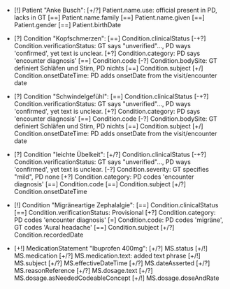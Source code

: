 * [!] Patient "Anke Busch":
    [+/?] Patient.name.use: official present in PD, lacks in GT
    [==] Patient.name.family
    [==] Patient.name.given
    [==] Patient.gender
    [==] Patient.birthDate

* [?] Condition "Kopfschmerzen":
    [==] Condition.clinicalStatus
    [-+?] Condition.verificationStatus: GT says "unverified"..., PD ways 'confirmed', yet text is unclear.
    [+?] Condition.category: PD says 'encounter diagnosis'
    [==] Condition.code
    [-\?] Condition.bodySite: GT definiert Schläfen und Stirn, PD nichts
    [==] Condition.subject
    [+/] Condition.onsetDateTime: PD adds onsetDate from the visit/encounter date

* [?] Condition "Schwindelgefühl":
    [==] Condition.clinicalStatus
    [-+?] Condition.verificationStatus: GT says "unverified"..., PD ways 'confirmed', yet text is unclear.
    [+?] Condition.category: PD says 'encounter diagnosis'
    [==] Condition.code
    [-\?] Condition.bodySite: GT definiert Schläfen und Stirn, PD nichts
    [==] Condition.subject
    [+/] Condition.onsetDateTime: PD adds onsetDate from the visit/encounter date

* [?] Condition "leichte Übelkeit":
    [+/?] Condition.clinicalStatus
    [-+?] Condition.verificationStatus: GT says "unverified"..., PD ways 'confirmed', yet text is unclear.
    [-\?] Condition.severity: GT specifies "mild", PD none
    [+?] Condition.category: PD codes 'encounter diagnosis'
    [==] Condition.code
    [==] Condition.subject
    [+/?] Condition.onsetDateTime

* [!] Condition "Migräneartige Zephalalgie":
    [==] Condition.clinicalStatus
    [==] Condition.verificationStatus: Provisional
    [+?] Condition.category: PD codes 'encounter diagnosis'
    [=] Condition.code: PD codes 'migräne', GT codes 'Aural headache'
    [==] Condition.subject
    [+/?] Condition.recordedDate

* [+!] MedicationStatement "Ibuprofen 400mg":
    [+/?] MS.status
    [+/!] MS.medication
    [+/?] MS.medication.text: added text phrase
    [+/!] MS.subject
    [+/?] MS.effectiveDateTime
    [+/?] MS.dateAsserted
    [+/?] MS.reasonReference
    [+/?] MS.dosage.text
    [+/?] MS.dosage.asNeededCodeableConcept
    [+/!] MS.dosage.doseAndRate
